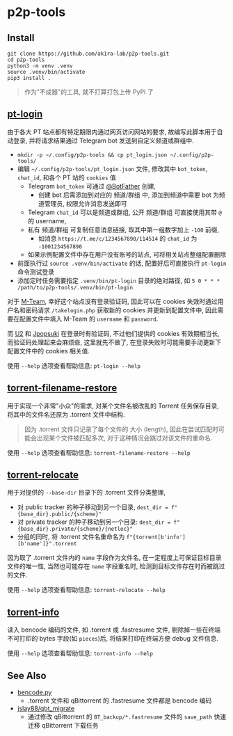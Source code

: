 
# p2p-tools

## Install

```
git clone https://github.com/ak1ra-lab/p2p-tools.git
cd p2p-tools
python3 -m venv .venv
source .venv/bin/activate
pip3 install .
```

> 作为"不成器"的工具, 就不打算打包上传 PyPI 了

## [pt-login](p2p_tools/pt_login.py)

由于各大 PT 站点都有特定期限内通过网页访问网站的要求,
故编写此脚本用于自动登录, 并将请求结果通过 Telegram bot 发送到自定义频道或群组中.

* `mkdir -p ~/.config/p2p-tools && cp pt_login.json ~/.config/p2p-tools/`
* 编辑 `~/.config/p2p-tools/pt_login.json` 文件, 修改其中 `bot_token`, `chat_id`, 和各个 PT 站的 `cookies` 值
    * Telegram `bot_token` 可通过 [@BotFather](https://t.me/BotFather) 创建,
        * 创建 bot 后需添加到对应的 频道/群组 中, 添加到频道中需要 bot 为频道管理员, 权限允许消息发送即可
    * Telegram `chat_id` 可以是频道或群组, 公开 频道/群组 可直接使用其带 `@` 的 username,
    * 私有 频道/群组 可复制任意消息链接, 取其中第一组数字加上 `-100` 前缀,
        * 如消息 `https://t.me/c/1234567890/114514` 的 `chat_id` 为 `-1001234567890`
    * 如果示例配置文件中存在用户没有账号的站点, 可将相关站点整组配置删除
* 前面执行过 `source .venv/bin/activate` 的话, 配置好后可直接执行 `pt-login` 命令测试登录
* 添加定时任务需要指定 `.venv/bin/pt-login` 目录的绝对路径, 如 `5 0 * * * /path/to/p2p-tools/.venv/bin/pt-login`

对于 [M-Team](https://kp.m-team.cc), 幸好这个站点没有登录验证码, 因此可以在 cookies 失效时通过用户名和密码请求
`/takelogin.php` 获取新的 cookies 并更新到配置文件中, 因此需要在配置文件中填入 M-Team 的 `username` 和 `password`.

而 [U2](https://u2.dmhy.org) 和 [Jpopsuki](https://jpopsuki.eu) 在登录时有验证码, 不过他们提供的
cookies 有效期相当长, 而验证码处理起来会麻烦些, 这里就先不做了, 在登录失败时可能需要手动更新下配置文件中的 cookies 相关值.

使用 `--help` 选项查看帮助信息: `pt-login --help`

## [torrent-filename-restore](p2p_tools/torrent_filename_restore.py)

用于实现一个非常"小众"的需求, 对某个文件名被改乱的 Torrent 任务保存目录, 将其中的文件名还原为 .torrent 文件中结构.

> 因为 .torrent 文件只记录了每个文件的 大小 (length),
> 因此在尝试匹配时可能会出现某个文件被匹配多次, 对于这种情况会跳过对该文件的重命名.

使用 `--help` 选项查看帮助信息: `torrent-filename-restore --help`

## [torrent-relocate](p2p_tools/torrent_relocate.py)

用于对提供的 `--base-dir` 目录下的 .torrent 文件分类整理,

* 对 public tracker 的种子移动到另一个目录, `dest_dir = f"{base_dir}.public/{scheme}"`
* 对 private tracker 的种子移动到另一个目录: `dest_dir = f"{base_dir}.private/{scheme}/{netloc}"`
* 分组的同时, 将 .torrent 文件名重命名为 `f"{torrent[b'info'][b'name']}".torrent`

因为取了 .torrent 文件内的 `name` 字段作为文件名, 在一定程度上可保证目标目录文件的唯一性,
当然也可能存在 `name` 字段重名时, 检测到目标文件存在时而被跳过的文件.

使用 `--help` 选项查看帮助信息: `torrent-relocate --help`

## [torrent-info](p2p_tools/torrent_info.py)

读入 bencode 编码的文件, 如 .torrent 或 .fastresume 文件,
剔除掉一些在终端不可打印的 bytes 字段(如 `pieces`)后, 将结果打印在终端方便 debug 文件信息.

使用 `--help` 选项查看帮助信息: `torrent-info --help`

## See Also

* [bencode.py](https://pypi.org/project/bencode.py)
    * .torrent 文件和 qBittorrent 的 .fastresume 文件都是 bencode 编码
* [jslay88/qbt_migrate](https://github.com/jslay88/qbt_migrate)
    * 通过修改 qBittorrent 的 `BT_backup/*.fastresume` 文件的 `save_path` 快速迁移 qBittorrent 下载任务
